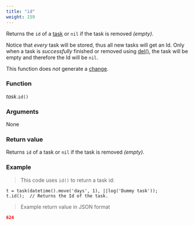```yaml
---
title: "id"
weight: 159
---
```


Returns the `id` of a [task](..) or `nil` if the task is removed *(empty)*.

Notice that *every* task will be stored, thus all new tasks will get an Id. Only when a task is *successfully* finished or removed using [del()](../del), the task will be empty and therefore the Id will be `nil`.

This function does *not* generate a [change](../../../overview/changes).

### Function

*task*.`id()`

### Arguments

None

### Return value

Returns `id` of a task or `nil` if the task is removed *(empty)*.

### Example

> This code uses `id()` to return a task id:

```thingsdb,should_pass
t = task(datetime().move('days', 1), ||log('Dummy task'));
t.id();  // Returns the Id of the task.
```

> Example return value in JSON format

```json
624
```

